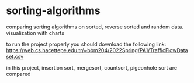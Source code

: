 # sorting-algorithms
comparing sorting algorithms on sorted, reverse sorted and random data. visualization with charts

to run the project properly you should download the following link: https://web.cs.hacettepe.edu.tr/~bbm204/2022Spring/PA1/TrafficFlowDataset.csv 

in this project, insertion sort, mergesort, countsort, pigeonhole sort are compared
